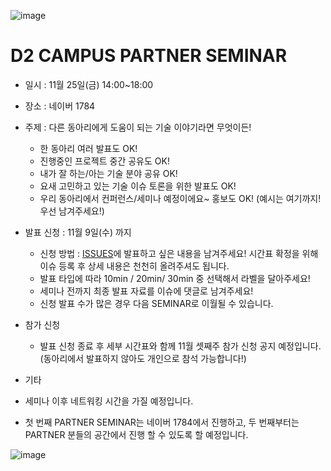 ![image](https://user-images.githubusercontent.com/1983469/198497670-d2be7b9e-54c9-4b4b-8ec9-b0e1769e046c.png)

# D2 CAMPUS PARTNER SEMINAR

* 일시 : 11월 25일(금) 14:00~18:00
* 장소 : 네이버 1784

* 주제 : 다른 동아리에게 도움이 되는 기술 이야기라면 무엇이든!
  * 한 동아리 여러 발표도 OK!
  * 진행중인 프로젝트 중간 공유도 OK!
  * 내가 잘 하는/아는 기술 분야 공유 OK!
  * 요새 고민하고 있는 기술 이슈 토론을 위한 발표도 OK!
  * 우리 동아리에서 컨퍼런스/세미나 예정이에요~ 홍보도 OK! 
   (예시는 여기까지! 우선 남겨주세요!)
* 발표 신청 : 11월 9일(수) 까지
  * 신청 방법 : [ISSUES](https://github.com/D2CAMPUS-PARTNER/2022-SEMINAR/issues/new)에 발표하고 싶은 내용을 남겨주세요! 시간표 확정을 위해 이슈 등록 후 상세 내용은 천천히 올려주셔도 됩니다.
  * 발표 타입에 따라 10min / 20min/ 30min 중 선택해서 라벨을 달아주세요!
  * 세미나 전까지 최종 발표 자료를 이슈에 댓글로 남겨주세요!
  * 신청 발표 수가 많은 경우 다음 SEMINAR로 이월될 수 있습니다.
* 참가 신청
  * 발표 신청 종료 후 세부 시간표와 함께 11월 셋째주 참가 신청 공지 예정입니다.(동아리에서 발표하지 않아도 개인으로 참석 가능합니다!)
* 기타
 * 세미나 이후 네트워킹 시간을 가질 예정입니다.
 * 첫 번째 PARTNER SEMINAR는 네이버 1784에서 진행하고, 두 번째부터는 PARTNER 분들의 공간에서 진행 할 수 있도록 할 예정입니다.


![image](https://user-images.githubusercontent.com/1983469/198497493-09ab9df7-85d2-41d5-be6d-df32ed216881.png)
